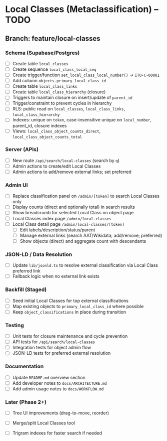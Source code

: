 # Local Classes (Metaclassification) – TODO

## Branch: feature/local-classes

### Schema (Supabase/Postgres)
- [ ] Create table `local_classes`
- [ ] Create sequence `local_class_local_seq`
- [ ] Create trigger/function `set_local_class_local_number()` → `ITO-C-00001`
- [ ] Add column `objects.primary_local_class_id`
- [ ] Create table `local_class_links`
- [ ] Create table `local_class_hierarchy` (closure)
- [ ] Triggers to maintain closure on insert/update of `parent_id`
- [ ] Trigger/constraint to prevent cycles in hierarchy
- [ ] RLS: public read on `local_classes`, `local_class_links`, `local_class_hierarchy`
- [ ] Indexes: unique on `token`, case-insensitive unique on `local_number`, parent_id, closure indexes
- [ ] Views: `local_class_object_counts_direct`, `local_class_object_counts_total`

### Server (APIs)
- [ ] New route `/api/search/local-classes` (search by `q`)
- [ ] Admin actions to create/edit Local Classes
- [ ] Admin actions to add/remove external links; set preferred

### Admin UI
- [ ] Replace classification panel on `/admin/[token]` to search Local Classes only
- [ ] Display counts (direct and optionally total) in search results
- [ ] Show breadcrumb for selected Local Class on object page
- [ ] Local Classes index page `/admin/local-classes`
- [ ] Local Class detail page `/admin/local-classes/[token]`
  - [ ] Edit labels/description/status/parent
  - [ ] Manage external links (search AAT/Wikidata; add/remove; preferred)
  - [ ] Show objects (direct) and aggregate count with descendants

### JSON-LD / Data Resolution
- [ ] Update `lib/jsonld.ts` to resolve external classification via Local Class preferred link
- [ ] Fallback logic when no external link exists

### Backfill (Staged)
- [ ] Seed initial Local Classes for top external classifications
- [ ] Map existing objects to `primary_local_class_id` where possible
- [ ] Keep `object_classifications` in place during transition

### Testing
- [ ] Unit tests for closure maintenance and cycle prevention
- [ ] API tests for `/api/search/local-classes`
- [ ] Integration tests for object admin flow
- [ ] JSON-LD tests for preferred external resolution

### Documentation
- [ ] Update `README.md` overview section
- [ ] Add developer notes to `docs/ARCHITECTURE.md`
- [ ] Add admin usage notes to `docs/WORKFLOW.md`

### Later (Phase 2+)
- [ ] Tree UI improvements (drag-to-move, reorder)
- [ ] Merge/split Local Classes tool
- [ ] Trigram indexes for faster search if needed


